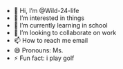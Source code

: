 - 👋 Hi, I’m @Wild-24-life
- 👀 I’m interested in things
- 🌱 I’m currently learning in school
- 💞️ I’m looking to collaborate on work
- 📫 How to reach me email
- 😄 Pronouns: Ms.
- ⚡ Fun fact: i play golf 

<!---
Wild-24-life/Wild-24-life is a ✨ special ✨ repository because its `README.md` (this file) appears on your GitHub profile.
You can click the Preview link to take a look at your changes.
--->
